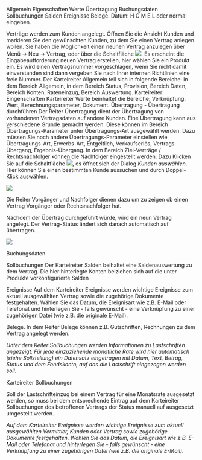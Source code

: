 
Allgemein Eigenschaften Werte Übertragung Buchungsdaten Sollbuchungen Salden Ereignisse Belege.
Datum: H G   M   E  L  oder normal eingeben.

Verträge werden zum Kunden angelegt. Öffnen Sie die Ansicht Kunden und markieren Sie den gewünschten Kunden, zu dem Sie einen Vertrag anlegen wollen. Sie haben die Möglichkeit einen neunen Vertrag anzulegen über Menü → Neu → Vertrag, oder über die Schaltfläche ![](http://xpecto.github.io/docs/img/img_1426508800812.png).
Es erscheint die Eingabeaufforderung neuen Vertrag erstellen, hier wählen Sie ein Produkt ein. Es wird einen Vertragsnummer vorgeschlagen, wenn Sie nicht damit einverstanden sind dann vergeben Sie nach Ihrer internen Richtlinien eine freie Nummer.
Der Karteireiter Allgemein teil sich in folgende Bereiche: in dem Bereich Allgemein, in dem Bereich Status, Provision, Bereich Daten, Bereich Konten, Rateneinzug, Bereich Auswertung. 
Karteireiter: Eingenschaften 
Karteireiter Werte beinhaltet die Bereiche:  Verknüpfung, Wert, Berechnungsparameter, Dokument.
Übertragung  - Übertragung durchführen
Der Reiter Übertragung dient der Übertragung von vorhandenen Vertragsdaten auf andere Kunden. Eine Übertragung kann aus verschiedene Grunde gemacht werden. Diese können im Bereich Übertragungs-Parameter unter Übertragungs-Art ausgewählt werden.
Dazu müssen Sie noch andere Übertragungs-Parameter einstellen wie Übertragungs-Art, Erwerbs-Art, Entgeltlich, Verkaufserlös, Vertrags-Übergang, Ergebnis-Übergang.
In dem Bereich Ziel-Verträge / Rechtsnachfolger können die Nachfolger eingestellt werden. Dazu Klicken Sie auf die Schaltfläche ![](http://xpecto.github.io/docs/img/img_1426513187688.png), es öffnet sich der Dialog *Kunden auswählen*. Hier können Sie einen bestimmten Kunde aussuchen und durch Doppel-Klick auswählen.

![](http://xpecto.github.io/docs/img/img_1418992717795.png) 

Die Reiter Vorgänger und Nachfolger dienen dazu um zu zeigen ob einen Vertrag Vorgänger oder Rechtsnachfolger hat.

Nachdem der Übertrag durchgeführt würde, wird ein neun Vertrag angelegt. Der Vertrag-Status ändert sich danach automatisch auf übertragen.

![](http://xpecto.github.io/docs/img/img_1418993023788.png)


Buchungsdaten

Sollbuchungen
Der Karteireiter Salden beihaltet eine Saldenauswertung zu dem Vertrag. Die hier hinterlegte Konten beiziehen sich auf die unter Produkte vorkonfigurierte Salden

Ereignisse 
Auf dem Karteireiter Ereignisse werden wichtige Ereignisse zum aktuell ausgewählten Vertrag sowie die zugehörige Dokumente festgehalten. Wählen Sie das Datum, die Ereignisart wie z.B. E-Mail oder Telefonat und hinterlegen Sie - falls gewünscht - eine Verknüpfung zu einer zugehörigen Datei (wie z.B. die originale E-Mail).

Belege.
In dem Reiter Belege können z.B. Gutschriften, Rechnungen zu dem Vertrag angelegt werden.

*Unter dem Reiter Sollbuchungen werden Informationen zu Lastschriften angezeigt. Für jede einzuziehende monatliche Rate wird hier automatisch (siehe Sollstellung) ein Datensatz eingetragen mit Datum, Text, Betrag, Status und dem Fondskonto, auf das die Lastschrift eingezogen werden soll.* 

Karteireiter Sollbuchungen

Soll der Lastschrifteinzug bei einem Vertrag für eine  Monatsrate ausgesetzt werden, so muss bei dem entsprechende Eintrag auf dem Karteireiter Sollbuchungen des betroffenen Vertrags der Status manuell auf ausgesetzt umgestellt werden.

*Auf dem Karteireiter Ereignisse werden wichtige Ereignisse zum aktuell ausgewählten Vermittler, Kunden oder Vertrag sowie zugehörige Dokumente festgehalten. Wählen Sie das Datum, die Ereignisart wie z.B. E-Mail oder Telefonat und hinterlegen Sie - falls gewünscht - eine Verknüpfung zu einer zugehörigen Datei (wie z.B. die originale E-Mail).*





